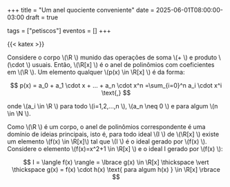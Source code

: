 +++
title = "Um anel quociente conveniente"
date = 2025-06-01T08:00:00-03:00
draft = true

tags = ["petiscos"]
eventos = []
+++

{{< katex >}}

Considere o corpo \\(\R \\) munido das operações de soma \\(+ \\) e produto \\(\cdot \\) usuais. Então, \\(\R[x] \\) é o anel de polinômios com coeficientes em \\(\R \\). Um elemento qualquer \\(p(x) \in \R[x] \\) é da forma:

$$
p(x) = a_0 + a_1 \cdot x + ... + a_n \cdot x^n =\sum_{i=0}^n a_i \cdot x^i \text{,}
$$

onde \\(a_i \in \R \\) para todo \\(i=1,2,...,n \\), \\(a_n \neq 0 \\) e para algum \\(n \in \N \\).

Como \\(\R \\) é um corpo, o anel de polinômios correspondente é uma domínio de ideias principais, isto é, para todo ideal \\(I \\) de \\(\R[x] \\) existe um elemento \\(f(x) \in \R[x]\\) tal que \\(I \\) é o ideal gerado por \\(f(x) \\). Considere o elemento \\(f(x)=x^2+1 \in \R[x] \\) e o ideal I gerado por \\(f(x) \\):

$$
I = \langle f(x) \rangle = \lbrace g(x) \in \R[x] \thickspace \vert \thickspace g(x) = f(x) \cdot h(x) \text{ para algum h(x) } \in \R[x] \rbrace
$$
